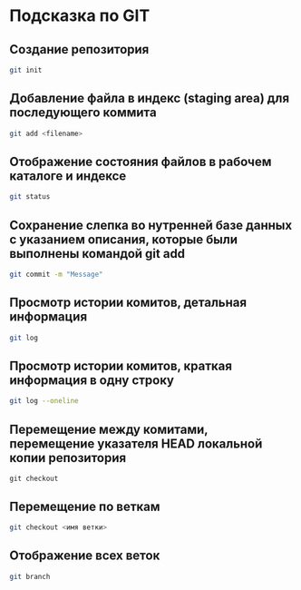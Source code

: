 # Подсказка по GIT

## Создание репозитория
```sh
git init
```

## Добавление файла в индекс (staging area) для последующего коммита
```sh
git add <filename>
```

## Отображение состояния файлов в рабочем каталоге и индексе
```sh
git status
```

## Сохранение слепка во нутренней базе данных с указанием описания, которые были выполнены командой git add

```sh
git commit -m "Message"
```

## Просмотр истории комитов, детальная информация
```sh
git log
```

## Просмотр истории комитов, краткая информация в одну строку
```sh
git log --oneline
```

## Перемещение между комитами, перемещение указателя HEAD локальной копии репозитория
```
git checkout
```


## Перемещение по веткам
```sh
git checkout <имя ветки>
```

## Отображение всех веток

```sh
git branch
```